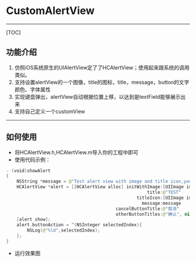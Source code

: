 # CustomAlertView
------------
[TOC]
## 功能介绍
 1. 仿照iOS系统原生的UIAlertView定了了HCAlertView；使用起来跟系统的调用类似。
 2. 支持设置alertView的一个图像，title的图标，title，message，button的文字颜色、字体属性
 3. 实现键盘弹出，alertView自动根据位置上移，以达到是textField能够展示出来
 4. 支持自己定义一个customView

------------------
## 如何使用
* 将HCAlertView.h,HCAlertView.m导入你的工程中即可
* 使用代码示例：

``` swift
- (void)showAlert
{
    NSString *message = @"Test alert view with image and title icon,you can also alert a user defined view";
    HCAlertView *alert = [[HCAlertView alloc] initWithImage:[UIImage imageNamed:@"git"]
                                                      title:@"TEST"
                                                  titleIcon:[UIImage imageNamed:@"git"]
                                                    message:message
                                          cancelButtonTitle:@"取消"
                                          otherButtonTitles:@"确认", nil];
    [alert show];
    alert.buttonAction = ^(NSInteger selectedIndex){
        NSLog(@"%ld",selectedIndex);
    };
}
```
* 运行效果图

